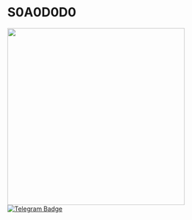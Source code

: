 # S0A0D0D0
<div id="header" aling="center">
<img src="https://i.giphy.com/media/v1.Y2lkPTc5MGI3NjExejRrMGo3YWUwMW93emplbHh0cHNhOXk5ZmNoN3N6eGR2N3N5NDM3aiZlcD12MV9pbnRlcm5hbF9naWZfYnlfaWQmY3Q9cw/jzuSsejVh8EYRfdOTz/giphy.gif"  width="400"/>
</div>
<div id="badges">
<a href="https://t.me/s_a_d_do">
<img src="https://img.shields.io/badge/Telegram-blue?style=for-the-badge&logo=telegram&logoColor=white" alt="Telegram Badge"/>
</a>
</div>
